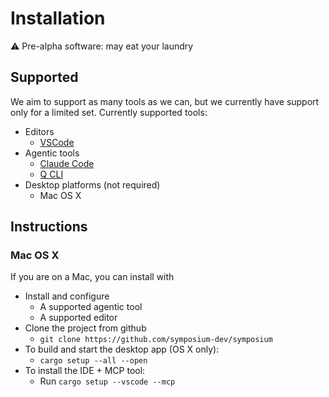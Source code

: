 # Installation

<div class="warning-banner">⚠️ Pre-alpha software: may eat your laundry</div>

## Supported

We aim to support as many tools as we can, but we currently have support only for a limited set. Currently supported tools:

* Editors
    * [VSCode](https://code.visualstudio.com/)
* Agentic tools
    * [Claude Code](https://github.com/anthropics/claude-code)
    * [Q CLI](https://github.com/aws/amazon-q-developer-cli)
* Desktop platforms (not required)
    * Mac OS X

## Instructions

### Mac OS X

If you are on a Mac, you can install with

* Install and configure
    * A supported agentic tool
    * A supported editor
* Clone the project from github
    * `git clone https://github.com/symposium-dev/symposium`
* To build and start the desktop app (OS X only):
    * `cargo setup --all --open`
* To install the IDE + MCP tool:
    * Run `cargo setup --vscode --mcp`

